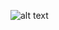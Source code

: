 
![alt text](https://github.com/MhmdAliChamass99/Forum/public/ForumImages/main/WelcomePage.png?raw=true)
